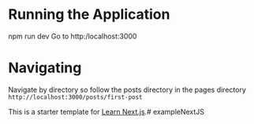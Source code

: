 # Running the Application

npm run dev
Go to http:/localhost:3000

# Navigating

Navigate by directory so follow the posts directory in the pages directory
`http://localhost:3000/posts/first-post`

This is a starter template for [Learn Next.js](https://nextjs.org/learn).# exampleNextJS
